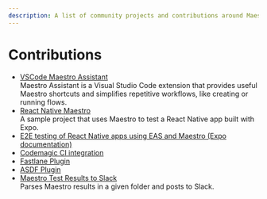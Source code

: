 ```yaml
---
description: A list of community projects and contributions around Maestro.
---
```


# Contributions

* [VSCode Maestro Assistant](https://github.com/agens-no/vscode-maestro-assistant)\
  Maestro Assistant is a Visual Studio Code extension that provides useful Maestro shortcuts and simplifies repetitive workflows, like creating or running flows.
* [React Native Maestro](https://github.com/kiki-le-singe/react-native-maestro)\
  A sample project that uses Maestro to test a React Native app built with Expo.
* [E2E testing of React Native apps using EAS and Maestro (Expo documentation)](https://docs.expo.dev/build-reference/e2e-tests/)
* [Codemagic CI integration](https://docs.codemagic.io/integrations/maestro-integration/)
* [Fastlane Plugin](https://github.com/inf2381/fastlane-plugin-maestro)
* [ASDF Plugin](https://github.com/dotanuki-labs/asdf-maestro)
* [Maestro Test Results to Slack](https://github.com/brett-james-rocketlab/maestro-test-results-to-slack)\
  Parses Maestro results in a given folder and posts to Slack.
